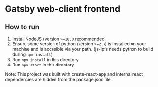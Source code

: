 # Gatsby web-client frontend

## How to run
1. Install NodeJS (version `>=10.0` recommended)
2. Ensure some version of python (version `>=2.7`) is installed on your machine and is accesible via your path. (js-ipfs needs python to build during `npm install`)
2. Run `npm install` in this directory
3. Run `npm start` in this directory

Note: This project was built with create-react-app and internal react dependencies are hidden from the package.json file.